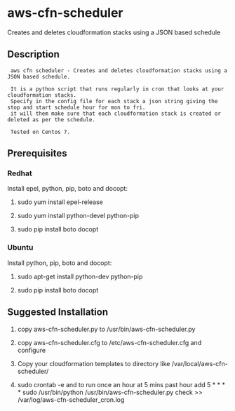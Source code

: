 # aws-cfn-scheduler
Creates and deletes cloudformation stacks using a JSON based schedule


## Description

     aws cfn scheduler - Creates and deletes cloudformation stacks using a JSON based schedule.

     It is a python script that runs regularly in cron that looks at your cloudformation stacks.
     Specify in the config file for each stack a json string giving the stop and start schedule hour for mon to fri.
     it will them make sure that each cloudformation stack is created or deleted as per the schedule.

     Tested on Centos 7.

## Prerequisites

### Redhat

  Install epel, python, pip, boto and docopt:

  1. sudo yum install epel-release

  2. sudo yum install python-devel python-pip

  3. sudo pip install boto docopt

### Ubuntu

  Install python, pip, boto and docopt:

  1. sudo apt-get install python-dev python-pip

  2. sudo pip install boto docopt


## Suggested Installation

 1. copy aws-cfn-scheduler.py to /usr/bin/aws-cfn-scheduler.py

 2. copy aws-cfn-scheduler.cfg to /etc/aws-cfn-scheduler.cfg and configure

 3. Copy your cloudformation templates to directory like /var/local/aws-cfn-scheduler/

 4. sudo crontab -e and to run once an hour at 5 mins past hour add
 5 * * * *  sudo /usr/bin/python /usr/bin/aws-cfn-scheduler.py  check >> /var/log/aws-cfn-scheduler_cron.log




